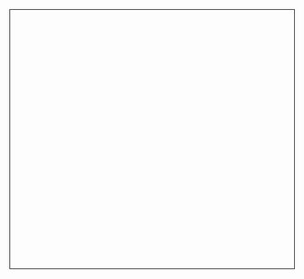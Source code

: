 <!DOCTYPE html>
<html>
<head>
	<meta http-equiv="Content-Type" content="text/html; charset=utf-8" />
	<meta name="viewport" content="initial-scale=1.0, user-scalable=no" />
 	<script src="http://api.map.baidu.com/api?v=1.4"></script>
	<style>
		#allmap{width:100%;height:460px;overflow:hidden;border:1px solid black;}
		#allmap p{ padding:0px; margin:0px;}
		.aac{ font-size:14px; color:#c35c00; text-align:center; font-weight:bold;}
	</style>
</head>
<body>
	<div id="allmap"></div>
	<script type="text/javascript">
			var map = new BMap.Map("allmap");            // 创建Map实例
			var point = new BMap.Point(114.276964,30.600574); // 创建点坐标
			map.centerAndZoom(point,30);                 // 初始化地图,设置中心点坐标和地图级别。
			map.enableScrollWheelZoom();                 //启用滚轮放大缩小

			var marker = new BMap.Marker(point);  // 创建标注
			map.addOverlay(marker);               // 将标注添加到地图中
			marker.setAnimation(BMAP_ANIMATION_BOUNCE); //跳动的动画

			//    创建地图左边缩放滚轮
		    map.addControl(new BMap.NavigationControl());
		    map.addControl(new BMap.ScaleControl());
		    map.addControl(new BMap.OverviewMapControl());

		    var marker = new BMap.Marker(point);                        
		    map.addOverlay(marker);
		    var infoWinOpts = {}
		    var infoWin = new BMap.InfoWindow(
		    	"<div style='text-align:left;color:#1A6DAF;'><p class='aac'>焦作乐舞艺术培训中心</p><p>报名电话：张老师 15993779223</p><p>　　　　　张老师 13569102874</p><p>电　话：0391-8336394</p><p>邮　箱：53556122@qq.com</p><p>地　址：河南省·焦作市·华商大厦四楼（五楼）西区</p><p>网　址：www.lewuyishu.com</p></div>",infoWinOpts);
		    marker.openInfoWindow(infoWin);
		    marker.addEventListener("click", function(){this.openInfoWindow(infoWin);});
</script>
</body>
</html>

